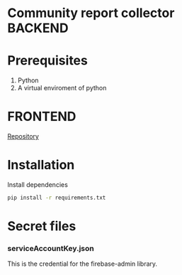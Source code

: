 # Community report collector BACKEND

# Prerequisites

1. Python
2. A virtual enviroment of python

# FRONTEND
[Repository](https://github.com/Mortadelo24/community-report-web-client)

# Installation 

Install dependencies
```bash 
pip install -r requirements.txt
```
# Secret files

### serviceAccountKey.json
This is the credential for the firebase-admin library.

